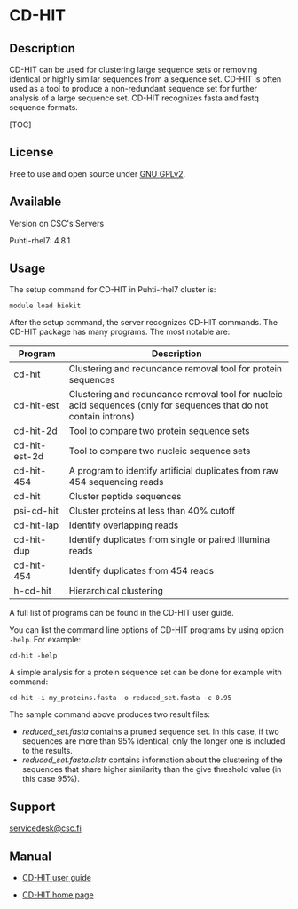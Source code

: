 
# CD-HIT
## Description

CD-HIT can be used for clustering large sequence sets or removing identical or highly similar sequences from a sequence set. 
CD-HIT is often used as a tool to produce a non-redundant sequence set for further analysis of a large sequence set. 
CD-HIT recognizes fasta and fastq sequence formats.

[TOC]

## License

Free to use and open source under [GNU GPLv2](https://www.gnu.org/licenses/old-licenses/gpl-2.0.html).

## Available
Version on CSC's Servers

Puhti-rhel7: 4.8.1 

## Usage

The setup command for CD-HIT in Puhti-rhel7 cluster is:
```text
module load biokit
```

After the setup command, the server recognizes CD-HIT commands. The CD-HIT package has many programs. The most notable are:

| Program | Description |
|---------|-------------|
|cd-hit |Clustering and redundance removal tool for protein sequences|
|cd-hit-est |	Clustering and redundance removal tool for nucleic acid sequences (only for sequences that do not contain introns)|
|cd-hit-2d | Tool to compare two protein sequence sets |
|cd-hit-est-2d | Tool to compare two nucleic sequence sets |
|cd-hit-454 | A program to identify artificial duplicates from raw 454 sequencing reads |
|cd-hit	| Cluster peptide sequences	|
|psi-cd-hit	| Cluster proteins at less than 40% cutoff	|
|cd-hit-lap	| Identify overlapping reads |
|cd-hit-dup | Identify duplicates from single or paired Illumina reads |	
|cd-hit-454 | Identify duplicates from 454 reads |
|h-cd-hit | Hierarchical clustering |	
 

A full list of programs can be found in the CD-HIT user guide.

You can list the command line options of CD-HIT programs by using option `-help`. For example:
```text
cd-hit -help
```

A simple analysis for a protein sequence set can be done for example with command:
```text
cd-hit -i my_proteins.fasta -o reduced_set.fasta -c 0.95
```
The sample command above produces two result files:

*   _reduced_set.fasta_ contains a pruned sequence set. In this case, if two sequences are more than 95% identical, only the longer one is included to the results.
*   _reduced_set.fasta.clstr_ contains information about the clustering of the sequences that share higher similarity than the give threshold value (in this case 95%).


## Support

servicedesk@csc.fi
## Manual

*   [CD-HIT user guide](https://github.com/weizhongli/cdhit/wiki)

*   [CD-HIT home page](http://weizhongli-lab.org/cd-hit/)

